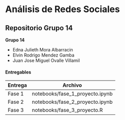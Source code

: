 # Análisis de Redes Sociales
## Repositorio Grupo 14
**Grupo 14**
- Edna Julieth Mora Albarracin
- Elvin Rodrigo Mendez Gamba
- Juan Jose Miguel Ovalle Villamil
#### Entregables

| Entrega | Archivo                   |
|---------|---------------------------|
| Fase 1  | notebooks/fase_1_proyecto.ipynb     |
| Fase 2  | notebooks/fase_2_proyecto.ipynb     |
| Fase 3  | notebooks/fase_3_proyecto.R     |
